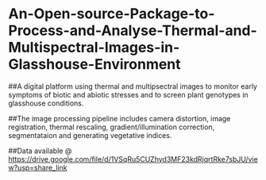 # An-Open-source-Package-to-Process-and-Analyse-Thermal-and-Multispectral-Images-in-Glasshouse-Environment

##A digital platform using thermal and multipsectral images to monitor early symptoms of biotic and abiotic stresses and to screen plant genotypes in glasshouse conditions.

##The image processing pipeline includes camera distortion, image registration, thermal rescaling, gradient/illumination correction, segmentataion and generating vegetative indices. 

##Data available @ https://drive.google.com/file/d/1VSqRu5CUZhyd3MF23kdRjqrtRke7sbJU/view?usp=share_link
